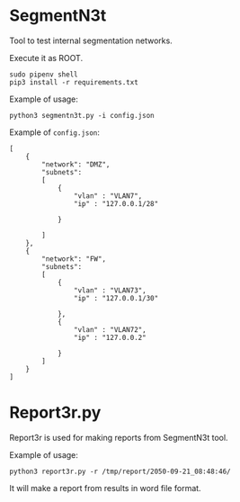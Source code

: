 # SegmentN3t
Tool to test internal segmentation networks.

Execute it as ROOT.

```
sudo pipenv shell
pip3 install -r requirements.txt 	
```

Example of usage:

```
python3 segmentn3t.py -i config.json
```

Example of `config.json`:

```
[
	{
		"network": "DMZ",
		"subnets": 
		[
			{
				"vlan" : "VLAN7",
				"ip" : "127.0.0.1/28"

			}

		]
	},
	{
		"network": "FW",
		"subnets": 
		[
			{
				"vlan" : "VLAN73",
				"ip" : "127.0.0.1/30"

			},
			{
				"vlan" : "VLAN72",
				"ip" : "127.0.0.2"

			}
		]
	}
]

```

# Report3r.py

Report3r is used for making reports from SegmentN3t tool.

Example of usage:

```
python3 report3r.py -r /tmp/report/2050-09-21_08:48:46/
```

It will make a report from results in word file format.
